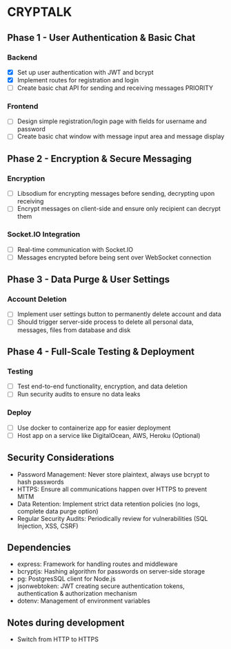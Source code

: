 # CRYPTALK
## Phase 1 - User Authentication & Basic Chat
### Backend
- [x] Set up user authentication with JWT and bcrypt
- [x] Implement routes for registration and login
- [ ] Create basic chat API for sending and receiving messages PRIORITY
### Frontend
- [ ] Design simple registration/login page with fields for username and password
- [ ] Create basic chat window with message input area and message display
## Phase 2 - Encryption & Secure Messaging
### Encryption
- [ ] Libsodium for encrypting messages before sending, decrypting upon receiving
- [ ] Encrypt messages on client-side and ensure only recipient can decrypt them
### Socket.IO Integration
- [ ] Real-time communication with Socket.IO
- [ ] Messages encrypted before being sent over WebSocket connection
## Phase 3 - Data Purge & User Settings
### Account Deletion
- [ ] Implement user settings button to permanently delete account and data
- [ ] Should trigger server-side process to delete all personal data, messages, files from database and disk
## Phase 4 - Full-Scale Testing & Deployment
### Testing
- [ ] Test end-to-end functionality, encryption, and data deletion
- [ ] Run security audits to ensure no data leaks
### Deploy
- [ ] Use docker to containerize app for easier deployment
- [ ] Host app on a service like DigitalOcean, AWS, Heroku (Optional)

## Security Considerations
- Password Management: Never store plaintext, always use bcrypt to hash passwords
- HTTPS: Ensure all communications happen over HTTPS to prevent MITM
- Data Retention: Implement strict data retention policies (no logs, complete data purge option)
- Regular Security Audits: Periodically review for vulnerabilities (SQL Injection, XSS, CSRF)

## Dependencies
- express: Framework for handling routes and middleware
- bcryptjs: Hashing algorithm for passwords on server-side storage
- pg: PostgresSQL client for Node.js
- jsonwebtoken: JWT creating secure authentication tokens, authentication & authorization mechanism
- dotenv: Management of environment variables

## Notes during development
- Switch from HTTP to HTTPS